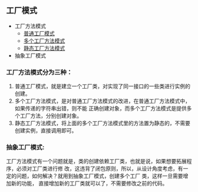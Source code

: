 ## 工厂模式
- 工厂方法模式 
    - [普通工厂模式](SendFactory.java)
    - [多个工厂方法模式](SendFactory_1.java)
    - [静态工厂方法模式](SendFactory_2.java)
- 抽象工厂模式
### 工厂方法模式分为三种：
1. 普通工厂模式，就是建立一个工厂类，对实现了同一接口的一些类进行实例的创建。
2. 多个工厂方法模式，是对普通工厂方法模式的改进，在普通工厂方法模式中，如果传递的字符串出错，则不能
正确创建对象，而多个工厂方法模式是提供多个工厂方法，分别创建对象。
3. 静态工厂方法模式，将上面的多个工厂方法模式里的方法置为静态的，不需要创建实例，直接调用即可。

### 抽象工厂模式:
工厂方法模式有一个问题就是，类的创建依赖工厂类，也就是说，如果想要拓展程序，必须对工厂类进行修
改，这违背了闭包原则，所以，从设计角度考虑，有一定的问题，如何解决？就用到抽象工厂模式，创建多个工厂
类，这样一旦需要增加新的功能， 直接增加新的工厂类就可以了，不需要修改之前的代码。
   